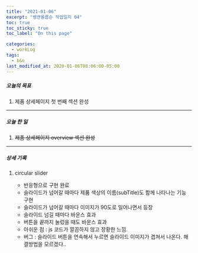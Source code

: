 ```yaml
---
title: "2021-01-06"
excerpt: "뱅앤올룹슨 작업일지 04"
toc: true
toc_sticky: true
toc_label: "On this page"

categories:
  - workLog
tags:
  - b&o
last_modified_at: 2020-01-06T08:06:00-05:00
---
```


##### 오늘의 목표

1. 제품 상세페이지 첫 번째 섹션 완성

---

##### 오늘 한 일

1. ~~제품 상세페이지 overview 섹션 완성~~

---

##### 상세 기록

1. circular slider

   - 반응형으로 구현 완료
   - 슬라이드가 넘어갈 때마다 제품 색상의 이름(subTitle)도 함께 나타나는 기능 구현
   - 슬라이드가 넘어갈 때마다 이미지가 90도로 일어나면서 등장
   - 슬라이드 넘길 때마다 바운스 효과
   - 버튼을 끝까지 눌렀을 때도 바운스 효과
   - 아쉬운 점 : js 코드가 깔끔하지 않고 장황한 느낌.
   - 버그 : 슬라이드 버튼을 연속해서 누르면 슬라이드 이미지가 겹쳐서 나온다. 해결방법을 모르겠다..

<br />
